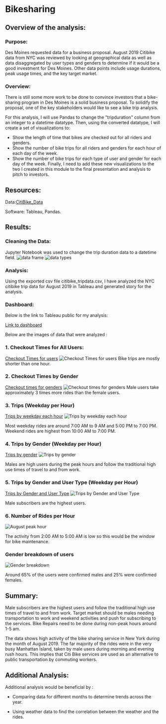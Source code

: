 # Bikesharing

## Overview of the analysis: 

### Purpose: 
Des Moines requested data for a business proposal. August 2019 Citibike data from NYC was reviewed by looking at geographical data as well as data disaggregated by user types and genders to determine if it would be a good investment for Des Moines. Other data points include usage durations, peak usage times, and the key target market.

### Overview:
There is still some more work to be done to convince investors that a bike-sharing program in Des Moines is a solid business proposal. To solidify the proposal, one of the key stakeholders would like to see a bike trip analysis.

For this analysis, I will use Pandas to change the "tripduration" column from an integer to a datetime datatype. Then, using the converted datatype, I will create a set of visualizations to:

* Show the length of time that bikes are checked out for all riders and genders.
* Show the number of bike trips for all riders and genders for each hour of each day of the week.
* Show the number of bike trips for each type of user and gender for each day of the week.
Finally, I need to add these new visualizations to the two I created in this module to the final presentation and analysis to pitch to investors.

## Resources:
Data:[CitiBike_Data](https://ride.citibikenyc.com/system-data)

Software: Tableau, Pandas.



## Results: 

### Cleaning the Data:
Jupyter Notebook was used to change the trip duration data to a datetime field.
![data frame](https://github.com/NishatSultana3538/Bikesharing/blob/main/image/data%20frame.png)
![data types](https://github.com/NishatSultana3538/Bikesharing/blob/main/image/datatypes.png)

### Analysis:
Using the exported csv file citibike_tripdata.csv, I have analyzed the NYC citibike trip data for August 2019 in Tableau and generated story for the analysis.

### Dashboard:
Below is the link to Tableau public for my analysis:

[Link to dashboard](https://public.tableau.com/views/NYCCitibikeanalysis_16488811692500/CitibikeAnalysisStory?:language=en-US&:display_count=n&:origin=viz_share_link)

Below are the images of data that were analyzed :
### 1. Checkout Times for All Users:
[Checkout Times for users](https://public.tableau.com/views/NYCCitibikeanalysis_16488811692500/CheckoutTimesforUsers?:language=en-US&:display_count=n&:origin=viz_share_link)
![Checkout Times for users](https://github.com/NishatSultana3538/Bikesharing/blob/main/image/Checkout%20times_users.png)
Bike trips are mostly shorter than one hour.

### 2. Checkout Times by Gender

[Checkout times for genders](https://public.tableau.com/views/NYCCitibikeanalysis_16488811692500/CheckoutTimesforGender?:language=en-US&:display_count=n&:origin=viz_share_link)
![Checkout times for genders](https://github.com/NishatSultana3538/Bikesharing/blob/main/image/Checkout%20times_genders.png)
Male users take approximately 3 times more rides than the female users.

### 3. Trips (Weekday per Hour)
[Trips by weekday each hour](https://public.tableau.com/views/NYCCitibikeanalysis_16488811692500/TripsbyWeekdayforEachHour?:language=en-US&:display_count=n&:origin=viz_share_link)
![Trips by weekday each hour](https://github.com/NishatSultana3538/Bikesharing/blob/main/image/Trips%20by%20weekday:hour.png)

Most weekday rides are around 7:00 AM to 9 AM and 5:00 PM to 7:00 PM.
Weekend rides are highest from 10:00 AM to 7:00 PM.

### 4. Trips by Gender (Weekday per Hour)
[Trips by gender](https://public.tableau.com/views/NYCCitibikeanalysis_16488811692500/TripsbyGenderWeekdayperHour?:language=en-US&:display_count=n&:origin=viz_share_link)
![Trips by gender](https://github.com/NishatSultana3538/Bikesharing/blob/main/image/Trips%20by%20gender.png)

Males are high users during the peak hours and follow the traditional high use times of travel to and from work.


### 5. Trips by Gender and User Type (Weekday per Hour)
[Trips by Gender and User Type](https://public.tableau.com/views/NYCCitibikeanalysis_16488811692500/UserTripsbyGenderbyWeekday?:language=en-US&:display_count=n&:origin=viz_share_link)
![Trips by Gender and User Type](https://github.com/NishatSultana3538/Bikesharing/blob/main/image/user%20trips%20by%20gender%20by%20weekday.png)

Male subscribers are the highest users.

### 6. Number of Rides per Hour
![August peak hour](https://github.com/NishatSultana3538/Bikesharing/blob/main/image/August%20peak%20hours.png)

The activity from 2:00 AM to 5:00 AM is low so this would be the window for bike maintenance.

### Gender breakdown of users
![Gender breakdown](https://github.com/NishatSultana3538/Bikesharing/blob/main/image/Gender%20Breakdown.png)

Around 65% of the users were confirmed males and 25% were confirmed females.

## Summary: 


Male subscribers are the highest users and follow the traditional high use times of travel to and from work. Target market should be males needing transportation to work and weekend activities and push for subscribing to the services. Bike Repairs  need to be done during non-peak hours around 1-5 am.

The data shows high activity of the bike sharing service in New York during the month of August 2019. The far majority of the rides were in the very busy Manhattan Island, taken by male users during morning and evening rush hours. This implies that Citi Bike services are used as an alternative to public transportation by commuting workers.


## Additional Analysis:
Additional analysis would be beneficial by :

* Comparing data for different months to determine trends across the year.

* Using weather data to find the correlation between the weather and the rides.
